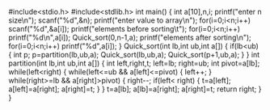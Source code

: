 #include<stdio.h>
#include<stdlib.h>
int main()
{
    int a[10],n,i;
    printf("enter n size\n");
    scanf("%d",&n);
    printf("enter value to array\n");
    for(i=0;i<n;i++)
    scanf("%d",&a[i]);
    printf("elements before sorting\t");
    for(i=0;i<n;i++)
    printf("%d\n",a[i]);
    Quick_sort(0,n-1,a);
    printf("elements after sorting\n");
    for(i=0;i<n;i++)
    printf("%d",a[i]);
}
Quick_sort(int lb,int ub,int a[])
{
    if(lb<ub)
    {
        int p;
        p=partition(lb,ub,a);
        Quick_sort(lb,ub,a);
        Quick_sort(p+1,ub,a);
    }
}
int partition(int lb,int ub,int a[])
{
    int left,right,t;
    left=lb;
    right=ub;
    int pivot=a[lb];
    while(left<right)
    {
        while(left<=ub && a[left]<=pivot)
        {
            left++;
        }
        while(right>=lb && a[right]>pivot)
        {
            right--;
            if(left< right)
            {
                t=a[left];
                a[left]=a[right];
                a[right]=t;
            }
        }
        t=a[lb];
        a[lb]=a[right];
        a[right]=t;
        return right;
    }
}
